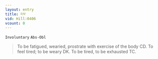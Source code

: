 ```yaml
---
layout: entry
title: ངལ་
vid: Hill:0406
vcount: 0
---
```

`Involuntary` `Abs-Obl`
> To be fatigued, wearied, prostrate with exercise of the body CD\.
 To feel tired; to be weary DK\.
 To be tired, to be exhausted TC\.


